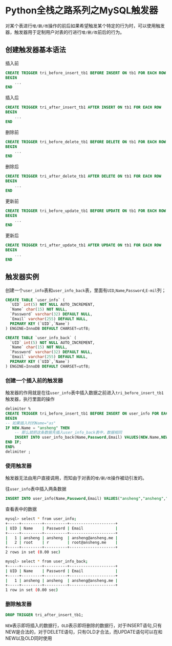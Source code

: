 # Python全栈之路系列之MySQL触发器

对某个表进行`增/删/改`操作的前后如果希望触发某个特定的行为时，可以使用触发器，触发器用于定制用户对表的行进行`增/删/改`前后的行为。

## 创建触发器基本语法

插入前

```sql
CREATE TRIGGER tri_before_insert_tb1 BEFORE INSERT ON tb1 FOR EACH ROW
BEGIN
    ...
END
```

插入后

```sql
CREATE TRIGGER tri_after_insert_tb1 AFTER INSERT ON tb1 FOR EACH ROW
BEGIN
    ...
END
```

删除前

```sql
CREATE TRIGGER tri_before_delete_tb1 BEFORE DELETE ON tb1 FOR EACH ROW
BEGIN
    ...
END
```

删除后

```sql
CREATE TRIGGER tri_after_delete_tb1 AFTER DELETE ON tb1 FOR EACH ROW
BEGIN
    ...
END
```

更新前

```sql
CREATE TRIGGER tri_before_update_tb1 BEFORE UPDATE ON tb1 FOR EACH ROW
BEGIN
    ...
END
```

更新后

```sql
CREATE TRIGGER tri_after_update_tb1 AFTER UPDATE ON tb1 FOR EACH ROW
BEGIN
    ...
END
```

## 触发器实例

创建一个`user_info`表和`user_info_back`表，里面有`UID`,`Name`,`Password`,`E-mil`列；

```sql
CREATE TABLE `user_info` (
  `UID` int(5) NOT NULL AUTO_INCREMENT,
  `Name` char(15) NOT NULL,
  `Password` varchar(32) DEFAULT NULL,
  `Email` varchar(255) DEFAULT NULL,
  PRIMARY KEY (`UID`,`Name`)
) ENGINE=InnoDB DEFAULT CHARSET=utf8;
```
```sql
CREATE TABLE `user_info_back` (
  `UID` int(5) NOT NULL AUTO_INCREMENT,
  `Name` char(15) NOT NULL,
  `Password` varchar(32) DEFAULT NULL,
  `Email` varchar(255) DEFAULT NULL,
  PRIMARY KEY (`UID`,`Name`)
) ENGINE=InnoDB DEFAULT CHARSET=utf8;
```

### 创建一个插入前的触发器

触发器的作用就是在往`user_info`表中插入数据之前进入`tri_before_insert_tb1`触发器，执行里面的操作

```sql
delimiter %
CREATE TRIGGER tri_before_insert_tb1 BEFORE INSERT ON user_info FOR EACH ROW
BEGIN
-- 如果插入时的Name="as"
IF NEW.Name = "ansheng" THEN
	-- 那么就把这条数据先插入user_info_back表中，数据相同
	INSERT INTO user_info_back(Name,Password,Email) VALUES(NEW.Name,NEW.Password,NEW.Email);
END IF;
END%
delimiter ;
```

### 使用触发器

触发器无法由用户直接调用，而知由于对表的`增/删/改`操作被动引发的。

往`user_info`表中插入两条数据
```sql
INSERT INTO user_info(Name,Password,Email) VALUES("ansheng","ansheng","ansheng@ansheng.me"),("root","r","root@ansheng.me");
```
查看表中的数据
```bash
mysql> select * from user_info;
+-----+---------+----------+--------------------+
| UID | Name    | Password | Email              |
+-----+---------+----------+--------------------+
|   1 | ansheng | ansheng  | ansheng@ansheng.me |
|   2 | root    | r        | root@ansheng.me    |
+-----+---------+----------+--------------------+
2 rows in set (0.00 sec)

mysql> select * from user_info_back;
+-----+---------+----------+--------------------+
| UID | Name    | Password | Email              |
+-----+---------+----------+--------------------+
|   1 | ansheng | ansheng  | ansheng@ansheng.me |
+-----+---------+----------+--------------------+
1 row in set (0.00 sec)
```

### 删除触发器

```sql
DROP TRIGGER tri_after_insert_tb1;
```

`NEW`表示即将插入的数据行，`OLD`表示即将删除的数据行，对于INSERT语句,只有NEW是合法的，对于DELETE语句，只有OLD才合法，而UPDATE语句可以在和NEW以及OLD同时使用